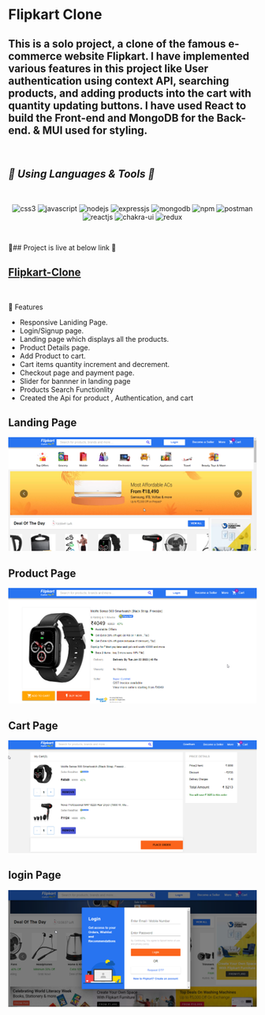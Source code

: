  <h1> Flipkart Clone</h1>
<h2>
This is a solo project, a clone of the famous e-commerce website Flipkart. I have implemented various features in this project like User authentication using context API, searching products, and adding products into the cart with quantity updating buttons. I have used React to build the Front-end and MongoDB for the Back-end. & MUI used for styling.

</h2>
<br/>

<h2><i>🎯 Using Languages & Tools 🧰</i></h2>
<br/>

<p align="center">
    <img src="https://img.shields.io/badge/CSS3-1572B6?style=for-the-badge&logo=css3&logoColor=white" alt="css3" />
    <img src="https://img.shields.io/badge/JavaScript-323330?style=for-the-badge&logo=javascript&logoColor=F7DF1E" alt="javascript" />
    <img src="https://img.shields.io/badge/Node.js-339933?style=for-the-badge&logo=nodedotjs&logoColor=white" alt="nodejs" />
    <img src="https://img.shields.io/badge/Express.js-000000?style=for-the-badge&logo=express&logoColor=white" alt="expressjs" />
    <img src="https://img.shields.io/badge/MongoDB-4EA94B?style=for-the-badge&logo=mongodb&logoColor=white" alt="mongodb" />
    <img src="https://img.shields.io/badge/npm-CB3837?style=for-the-badge&logo=npm&logoColor=white" alt="npm" />
    <img src="https://img.shields.io/badge/Postman-FF6C37?style=for-the-badge&logo=Postman&logoColor=white" alt="postman" />
    <img src="https://img.shields.io/badge/React-20232A?style=for-the-badge&logo=react&logoColor=61DAFB" alt="reactjs" />
   <img src="https://img.shields.io/badge/Chakra%20UI-3bc7bd?style=for-the-badge&logo=chakraui&logoColor=white" alt="chakra-ui" />
   <img src="https://img.shields.io/badge/-Material--UII-blue" alt="redux" />
 </p>
<br>

🎯## Project is live at below link 🔗
<a href="https://filpkart-clone-clientgc.onrender.com/">

<h2>
 Flipkart-Clone
</h2>
 </a>
<br>

🎯 Features

- Responsive Laniding Page.
- Login/Signup page.
- Landing page which displays all the products.
- Product Details page.
- Add Product to cart.
- Cart items quantity increment and decrement.
- Checkout page and payment page.
- Slider for bannner in landing page
- Products Search Functionlity
- Created the Api for product , Authentication, and cart

## Landing Page

 <img src="/Frontend/public/assets/Fipkartclone.png" alt="Landing Page" />

## Product Page

 <img src="/Frontend/public/assets/FlipkartProductDetail.png" alt="product Page" />

## Cart Page

 <img src="/Frontend/public/assets/FlipkartCartpage.png" alt="checkout Page" />

## login Page

 <img src="/Frontend/public/assets/FlipkartLogin.png" alt="login Page" />
